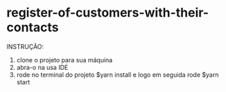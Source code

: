 # register-of-customers-with-their-contacts

INSTRUÇÃO:
1. clone o projeto para sua máquina
2. abra-o na usa IDE
3. rode no terminal do projeto $yarn install e logo em seguida rode $yarn start
